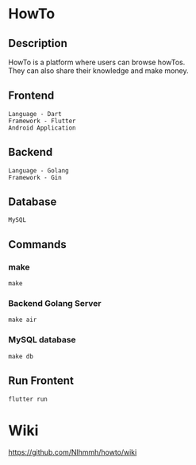 # HowTo

## Description

HowTo is a platform where users can browse howTos. <br/> They can also share their knowledge and make money.

## Frontend

```
Language - Dart
Framework - Flutter
Android Application
```

## Backend

```
Language - Golang
Framework - Gin
```

## Database

```
MySQL
```

## Commands

### make
```
make
```
### Backend Golang Server
```
make air
```
### MySQL database
```
make db
```

## Run Frontent
```
flutter run
```

# Wiki
https://github.com/Nlhmmh/howto/wiki
